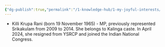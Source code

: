 ```yaml
---
{"dg-publish":true,"permalink":"/1-knowledge-hub/1-my-joyful-interests/politics/andhra/","noteIcon":""}
---
```


- Killi Krupa Rani (born 19 November 1965) - MP, previously represented Srikakulam from 2009 to 2014. She belongs to Kalinga caste. In April 2024, she resigned from YSRCP and joined the Indian National Congress.